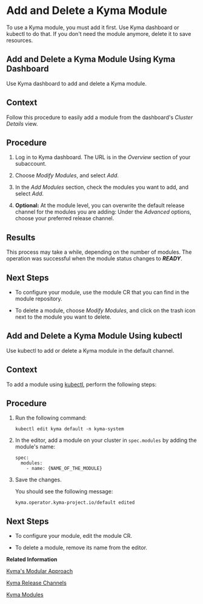 <!-- loio1b548e9ad4744b978b8b595288b0cb5c -->

# Add and Delete a Kyma Module

To use a Kyma module, you must add it first. Use Kyma dashboard or kubectl to do that. If you don't need the module anymore, delete it to save resources.

<a name="loio83744213890d4efe979d72ce706e1115"/>

<!-- loio83744213890d4efe979d72ce706e1115 -->

## Add and Delete a Kyma Module Using Kyma Dashboard

Use Kyma dashboard to add and delete a Kyma module.



<a name="loio83744213890d4efe979d72ce706e1115__context_mls_vrz_2xb"/>

## Context

Follow this procedure to easily add a module from the dashboard's *Cluster Details* view.



<a name="loio83744213890d4efe979d72ce706e1115__steps_nls_vrz_2xb"/>

## Procedure

1.  Log in to Kyma dashboard. The URL is in the *Overview* section of your subaccount.

2.  Choose *Modify Modules*, and select *Add*.

3.  In the *Add Modules* section, check the modules you want to add, and select *Add*.

4.  **Optional:** At the module level, you can overwrite the default release channel for the modules you are adding: Under the *Advanced* options, choose your preferred release channel.




<a name="loio83744213890d4efe979d72ce706e1115__result_vlq_51k_3xb"/>

## Results

This process may take a while, depending on the number of modules. The operation was successful when the module status changes to ***READY***.



<a name="loio83744213890d4efe979d72ce706e1115__postreq_plv_fkz_2xb"/>

## Next Steps

-   To configure your module, use the module CR that you can find in the module repository.

-   To delete a module, choose *Modify Modules*, and click on the trash icon next to the module you want to delete.


<a name="loio88a8e99e4be945398dae2baa69f8ad30"/>

<!-- loio88a8e99e4be945398dae2baa69f8ad30 -->

## Add and Delete a Kyma Module Using kubectl

Use kubectl to add or delete a Kyma module in the default channel.



<a name="loio88a8e99e4be945398dae2baa69f8ad30__context_rvd_zqz_2xb"/>

## Context

To add a module using [kubectl](https://kubernetes.io/docs/reference/kubectl/), perform the following steps:



<a name="loio88a8e99e4be945398dae2baa69f8ad30__steps_svd_zqz_2xb"/>

## Procedure

1.  Run the following command:

    ```
    kubectl edit kyma default -n kyma-system
    ```

2.  In the editor, add a module on your cluster in `spec.modules` by adding the module's name:

    ```
    spec:
      modules:
        - name: {NAME_OF_THE_MODULE}
    
    ```

3.  Save the changes.

    You should see the following message:

    ```
    kyma.operator.kyma-project.io/default edited
    ```




<a name="loio88a8e99e4be945398dae2baa69f8ad30__postreq_edw_skz_2xb"/>

## Next Steps

-   To configure your module, edit the module CR.

-   To delete a module, remove its name from the editor.


**Related Information**  


[Kyma's Modular Approach](../10-concepts/kyma-s-modular-approach-95a4101.md "With Kyma's modular approach, you can install only the modules you need, instead of a predefined set of components.")

[Kyma Release Channels](../10-concepts/kyma-s-modular-approach-95a4101.md#loio95a410144d7c449687c957da0cc43a0d__section_kyma_release_channels)

[Kyma Modules](../10-concepts/kyma-modules-0dda141.md "With Kyma's modular approach, you can install just the modules you need, instead of a predefined set of components.")

